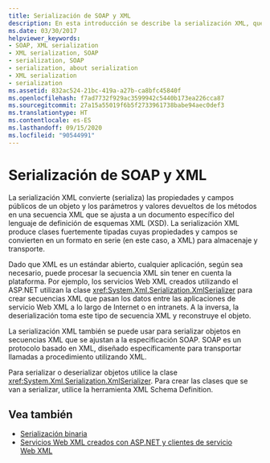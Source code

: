 ```yaml
---
title: Serialización de SOAP y XML
description: En esta introducción se describe la serialización XML, que también se puede usar para serializar objetos en secuencias XML que se ajustan a la especificación SOAP.
ms.date: 03/30/2017
helpviewer_keywords:
- SOAP, XML serialization
- XML serialization, SOAP
- serialization, SOAP
- serialization, about serialization
- XML serialization
- serialization
ms.assetid: 832ac524-21bc-419a-a27b-ca8bfc45840f
ms.openlocfilehash: f7ad7732f929ac3599942c5440b173ea226cca87
ms.sourcegitcommit: 27a15a55019f6b5f2733961738babe94aec0def3
ms.translationtype: HT
ms.contentlocale: es-ES
ms.lasthandoff: 09/15/2020
ms.locfileid: "90544991"
---
```

# <a name="xml-and-soap-serialization"></a>Serialización de SOAP y XML

La serialización XML convierte (serializa) las propiedades y campos públicos de un objeto y los parámetros y valores devueltos de los métodos en una secuencia XML que se ajusta a un documento específico del lenguaje de definición de esquemas XML (XSD). La serialización XML produce clases fuertemente tipadas cuyas propiedades y campos se convierten en un formato en serie (en este caso, a XML) para almacenaje y transporte.

Dado que XML es un estándar abierto, cualquier aplicación, según sea necesario, puede procesar la secuencia XML sin tener en cuenta la plataforma. Por ejemplo, los servicios Web XML creados utilizando el ASP.NET utilizan la clase <xref:System.Xml.Serialization.XmlSerializer> para crear secuencias XML que pasan los datos entre las aplicaciones de servicio Web XML a lo largo de Internet o en intranets. A la inversa, la deserialización toma este tipo de secuencia XML y reconstruye el objeto.

La serialización XML también se puede usar para serializar objetos en secuencias XML que se ajustan a la especificación SOAP. SOAP es un protocolo basado en XML, diseñado específicamente para transportar llamadas a procedimiento utilizando XML.

Para serializar o deserializar objetos utilice la clase <xref:System.Xml.Serialization.XmlSerializer>. Para crear las clases que se van a serializar, utilice la herramienta XML Schema Definition.

## <a name="see-also"></a>Vea también

- [Serialización binaria](binary-serialization.md)
- [Servicios Web XML creados con ASP.NET y clientes de servicio Web XML](/previous-versions/dotnet/netframework-4.0/7bkzywba(v=vs.100))
